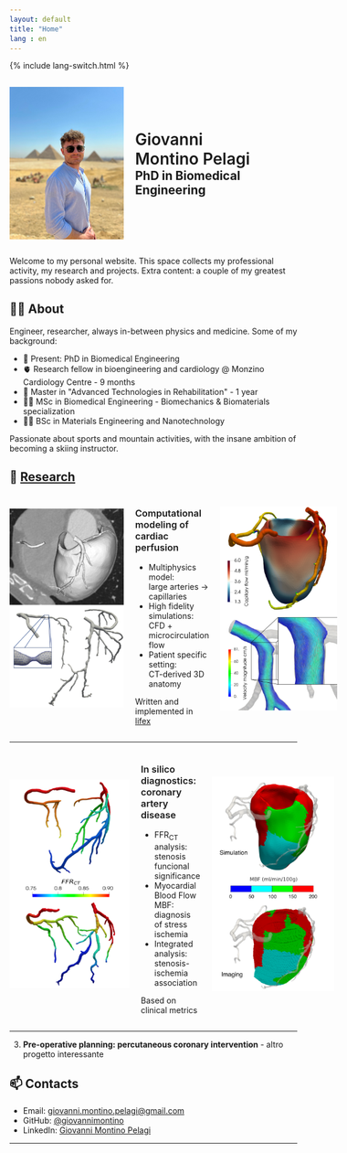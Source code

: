 ```yaml
---
layout: default
title: "Home"
lang : en
---
```

{% include lang-switch.html %}

<div style="display: flex; align-items: center;">
<img src="/photos/home/homepage.jpg" alt="Foto Homepage" style="width: 200px; margin-right: 20px; margin-bottom: 15px; margin-top: 15px;">
  <div>
    <h1 style="margin: 0; font-weight: 600;">Giovanni</h1>
    <h1 style="margin: 0; font-weight: 600;">Montino Pelagi</h1>
    <h2 style="margin: 0;">PhD in Biomedical Engineering</h2>
  </div>
</div>

Welcome to my personal website. This space collects my professional activity, my research and projects.
Extra content: a couple of my greatest passions nobody asked for.

## 👨‍🔬 About

Engineer, researcher, always in-between physics and medicine. Some of my background:
- 🧠 Present: PhD in Biomedical Engineering
- 🫀 Research fellow in bioengineering and cardiology @ Monzino Cardiology Centre - 9 months
- 🦿 Master in "Advanced Technologies in Rehabilitation" - 1 year
- 👨‍🎓 MSc in Biomedical Engineering - Biomechanics & Biomaterials specialization
- 👨‍🎓 BSc in Materials Engineering and Nanotechnology

Passionate about sports and mountain activities, with the insane ambition of becoming a skiing instructor.

## 📁 [Research](/research/)

<div style="display: flex; align-items:center">
<img src="/photos/home/project1_1.png" alt="Research pic 1" style="width: 200px; margin-right: 20px; margin-bottom: 20px;">
  <div>
    <h3 style="font-weight: 600;">Computational modeling of cardiac perfusion</h3>
    <ul>
      <li>Multiphysics model:<br> large arteries &rarr; capillaries</li>
      <li>High fidelity simulations:<br>CFD + microcirculation flow</li>
      <li>Patient specific setting:<br> CT-derived 3D anatomy</li>
    </ul>
    <p> Written and implemented in <a href="https://lifex.gitlab.io/" target="_blank" rel="noopener noreferrer"> lifex </a></p>
  </div>
<img src="/photos/home/project1_2.png" alt="Research pic 2" style="width: 205px; margin-left: 20px; margin-bottom: 20px;">
</div>
<hr>

<div style="display: flex; align-items:center">
<img src="/photos/home/project2_1.png" alt="Foto ricerca 3" style="width: 210px; margin-right: 20px; margin-bottom: 20px; margin-top: 10px;">
  <div>
    <h3 style="font-weight: 600;">In silico diagnostics:<br>coronary artery disease</h3>
    <ul>
      <li>FFR<sub>CT</sub> analysis:<br>stenosis funcional significance</li>
      <li>Myocardial Blood Flow MBF:<br>diagnosis of stress ischemia</li>
      <li>Integrated analysis:<br>stenosis-ischemia association</li>
    </ul>
    <p> Based on clinical metrics </p>
  </div>
<img src="/photos/home/project2_2.png" alt="Foto ricerca 4" style="width: 215px; margin-left: 20px; margin-bottom: 20px; margin-top: 10px;">
</div>
<hr>

3. **Pre-operative planning: percutaneous coronary intervention** - altro progetto interessante

## 📫 Contacts

- Email: [giovanni.montino.pelagi@gmail.com](mailto:giovanni.montino.pelagi@gmail.com)
- GitHub: [@giovannimontino](https://github.com/giovannimontino)
- LinkedIn: [Giovanni Montino Pelagi](https://www.linkedin.com/in/giovanni-montino-pelagi/)

---
